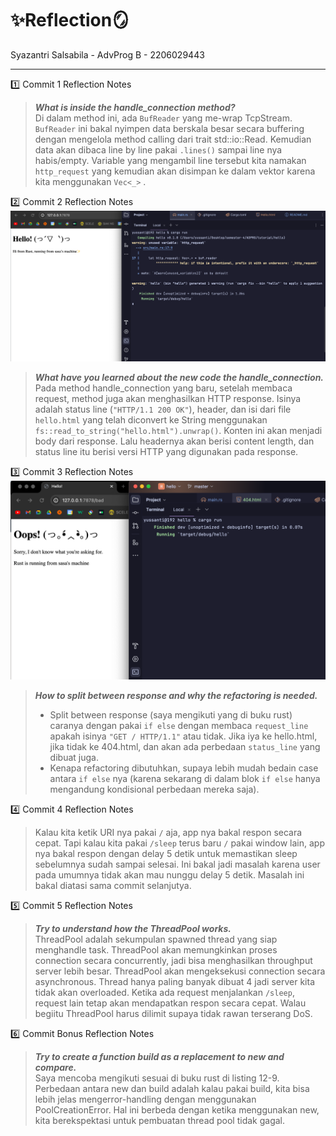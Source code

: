 # ✨Reflection🪞
Syazantri Salsabila - AdvProg B - 2206029443 <hr>

1️⃣ Commit 1 Reflection Notes
> ***What is inside the handle_connection method?*** <br>
> Di dalam method ini, ada ```BufReader``` yang me-wrap TcpStream. ```BufReader``` ini bakal nyimpen data berskala besar secara buffering dengan mengelola method calling dari trait std::io::Read. Kemudian data akan dibaca line by line pakai ```.lines()``` sampai line nya habis/empty. Variable yang mengambil line tersebut kita namakan ```http_request``` yang kemudian akan disimpan ke dalam vektor karena kita menggunakan ```Vec<_>``` . 

2️⃣ Commit 2 Reflection Notes <br>
![Commit 2 screen capture](assets/images/commit2.png) 
> ***What have you learned about the new code the handle_connection.*** <br>
> Pada method handle_connection yang baru, setelah membaca request, method juga akan menghasilkan HTTP response. Isinya adalah status line (```"HTTP/1.1 200 OK"```), header, dan isi dari file ```hello.html``` yang telah diconvert ke String menggunakan ```fs::read_to_string("hello.html").unwrap()```. Konten ini akan menjadi body dari response. Lalu headernya akan berisi content length, dan status line itu berisi versi HTTP yang digunakan pada response.

3️⃣ Commit 3 Reflection Notes
![Commit 2 screen capture](assets/images/commit3.png)
> ***How to split between response and why the refactoring is needed.*** <br>
> * Split between response (saya mengikuti yang di buku rust) caranya dengan pakai ```if else``` dengan membaca ```request_line``` apakah isinya ```"GET / HTTP/1.1"``` atau tidak. Jika iya ke hello.html, jika tidak ke 404.html, dan akan ada perbedaan ```status_line``` yang dibuat juga.
> * Kenapa refactoring dibutuhkan, supaya lebih mudah bedain case antara ```if else``` nya (karena sekarang di dalam blok ```if else``` hanya mengandung kondisional perbedaan mereka saja).

4️⃣ Commit 4 Reflection Notes
> Kalau kita ketik URI nya pakai ```/``` aja, app nya bakal respon secara cepat. Tapi kalau kita pakai ```/sleep``` terus baru ```/``` pakai window lain, app nya bakal respon dengan delay 5 detik untuk memastikan sleep sebelumnya sudah sampai selesai. Ini bakal jadi masalah karena user pada umumnya tidak akan mau nunggu delay 5 detik. Masalah ini bakal diatasi sama commit selanjutya.

5️⃣ Commit 5 Reflection Notes
> ***Try to understand how the ThreadPool works.*** <br>
> ThreadPool adalah sekumpulan spawned thread yang siap menghandle task. ThreadPool akan memungkinkan proses connection secara concurrently, jadi bisa menghasilkan throughput server lebih besar. ThreadPool akan mengeksekusi connection secara asynchronous. Thread hanya paling banyak dibuat 4 jadi server kita tidak akan overloaded. Ketika ada request menjalankan ```/sleep```, request lain tetap akan mendapatkan respon secara cepat. Walau begiitu ThreadPool harus dilimit supaya tidak rawan terserang DoS.

6️⃣ Commit Bonus Reflection Notes
> ***Try to create a function build as a replacement to new and compare.*** <br>
> Saya mencoba mengikuti sesuai di buku rust di listing 12-9. Perbedaan antara new dan build adalah kalau pakai build, kita bisa lebih jelas mengerror-handling dengan menggunakan PoolCreationError. Hal ini berbeda dengan ketika menggunakan new, kita berekspektasi untuk pembuatan thread pool tidak gagal.
